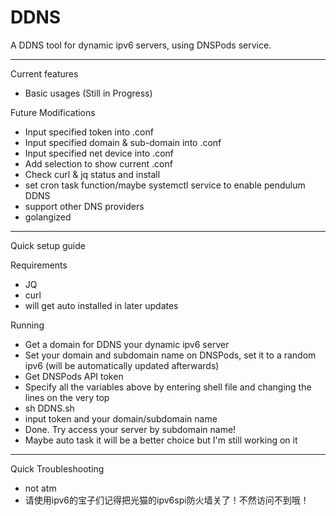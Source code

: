 # DDNS
A DDNS tool for dynamic ipv6 servers, using DNSPods service.

-----------------------------------------------

Current features
- Basic usages (Still in Progress)

Future Modifications
- Input specified token into .conf
- Input specified domain & sub-domain into .conf
- Input specified net device into .conf
- Add selection to show current .conf
- Check curl & jq status and install
- set cron task function/maybe systemctl service to enable pendulum DDNS
- support other DNS providers
- golangized

-----------------------------------------------

Quick setup guide

Requirements

- JQ
- curl
- will get auto installed in later updates

Running
- Get a domain for DDNS your dynamic ipv6 server
- Set your domain and subdomain name on DNSPods, set it to a random ipv6 (will be automatically updated afterwards)
- Get DNSPods API token
- Specify all the variables above by entering shell file and changing the lines on the very top
- sh DDNS.sh
- input token and your domain/subdomain name
- Done. Try access your server by subdomain name!
- Maybe auto task it will be a better choice but I'm still working on it

-----------------------------------------------

Quick Troubleshooting
- not atm
- 请使用ipv6的宝子们记得把光猫的ipv6spi防火墙关了！不然访问不到哦！
